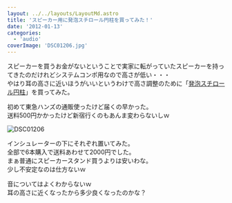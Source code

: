```yaml
---
layout: ../../layouts/LayoutMd.astro
title: 'スピーカー用に発泡スチロール円柱を買ってみた！'
date: '2012-01-13'
categories:
  - 'audio'
coverImage: 'DSC01206.jpg'
---
```


スピーカーを買うお金がないということで実家に転がっていたスピーカーを持ってきたのだけれどシステムコンポ用なので高さが低い・・・  
やはり耳の高さに近いほうがいいというわけで高さ調整のために「[発泡スチロール円柱](http://item.rakuten.co.jp/tokyu-hands/2400008168951/)」を買ってみた。

初めて東急ハンズの通販使ったけど届くの早かった。  
送料500円かかったけど新宿行くのもあんま変わらないしｗ

![](/archive/images/DSC01206.jpg 'DSC01206')

インシュレーターの下にそれぞれ置いてみた。  
全部で6本購入で送料あわせて2000円でした。  
まぁ普通にスピーカースタンド買うよりは安いわな。  
少し不安定なのは仕方ないｗ

音についてはよくわからないｗ  
耳の高さに近くなったから多少良くなったのかな？
